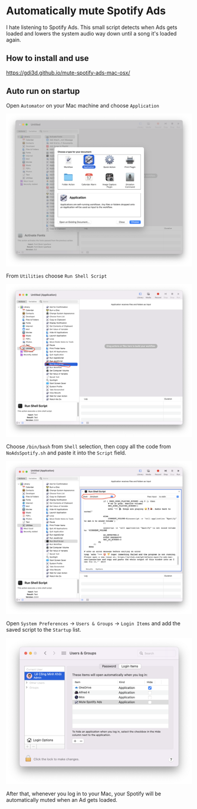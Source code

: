 # Automatically mute Spotify Ads

I hate listening to Spotify Ads. This small script detects when Ads gets loaded and lowers the system audio way down until a song it's loaded again.

## How to install and use

<https://gdi3d.github.io/mute-spotify-ads-mac-osx/>

## Auto run on startup

Open `Automator` on your Mac machine and choose `Application`

![Choose Application](images/Run-on-Startup/Choose_Application.png)

From `Utilities` choose `Run Shell Script`

![Run Shell Script](images/Run-on-Startup/Run_Shell_Script.png)

Choose `/bin/bash` from `Shell` selection, then copy all the code from `NoAdsSpotify.sh` and paste it into the `Script` field.

![Shell Script](images/Run-on-Startup/Shell_Script.png)

Open `System Preferences` -> `Users & Groups` -> `Login Items` and add the saved script to the `Startup` list.

![Login items](images/Run-on-Startup/Login_items.png)

After that, whenever you log in to your Mac, your Spotify will be automatically muted when an Ad gets loaded.
